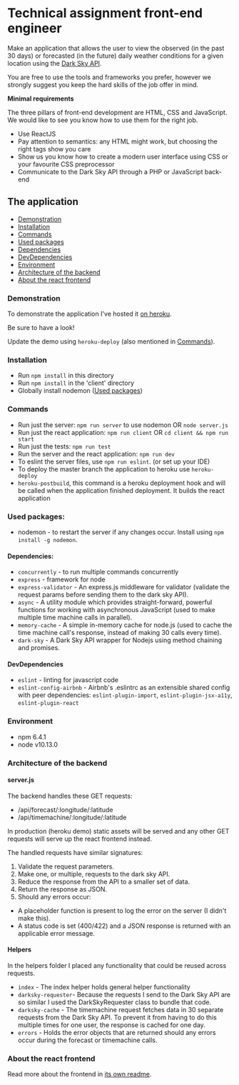 # Technical assignment front-end engineer
Make an application that allows the user to view the observed (in the past 30 days) or forecasted (in the future) daily weather conditions for a given location using the [Dark Sky API](https://darksky.net/dev/docs).

You are free to use the tools and frameworks you prefer, however we strongly suggest you keep the hard skills of the job offer in mind.

**Minimal requirements**

The three pillars of front-end development are HTML, CSS and JavaScript. We would like to see you know how to use them for the right job.
* Use ReactJS
* Pay attention to semantics: any HTML might work, but choosing the right tags show you care
* Show us you know how to create a modern user interface using CSS or your favourite CSS preprocessor
* Communicate to the Dark Sky API through a PHP or JavaScript back-end

## The application

* [Demonstration](#demonstration)
* [Installation](#installation)
* [Commands](#commands)
* [Used packages](#used-packages)
* [Dependencies](#dependencies)
* [DevDependencies](#devdependencies)
* [Environment](#environment)
* [Architecture of the backend](#architecture-of-the-backend)
* [About the react frontend](#about-the-react-frontend)

### Demonstration

To demonstrate the application I've hosted it [on heroku](https://sdries-darksky.herokuapp.com/).

Be sure to have a look!

Update the demo using `heroku-deploy` (also mentioned in [Commands](#commands)).

### Installation

* Run `npm install` in this directory
* Run `npm install` in the 'client' directory
* Globally install nodemon ([Used packages](#used-packages))

### Commands

* Run just the server: `npm run server` to use nodemon OR `node server.js`
* Run just the react application: `npm run client` OR `cd client && npm run start`
* Run just the tests: `npm run test`
* Run the server and the react application: `npm run dev`
* To eslint the server files, use `npm run eslint`. (or set up your IDE)
* To deploy the master branch the application to heroku use `heroku-deploy`
* `heroku-postbuild`, this command is a heroku deployment hook and will be called when the application finished deployment. It builds the react application

### Used packages:

* nodemon - to restart the server if any changes occur. Install using `npm install -g nodemon`.

#### Dependencies:

* `concurrently` - to run multiple commands concurrently
* `express` - framework for node
* `express-validator` - An express.js middleware for validator (validate the request params before sending them to the dark sky API).
* `async` - A utility module which provides straight-forward, powerful functions for working with asynchronous JavaScript (used to make multiple time machine calls in parallel).
* `memory-cache` - A simple in-memory cache for node.js (used to cache the time machine call's response, instead of making 30 calls every time).
* `dark-sky` - A Dark Sky API wrapper for Nodejs using method chaining and promises.

#### DevDependencies

* `eslint` - linting for javascript code
* `eslint-config-airbnb` - Airbnb's .eslintrc as an extensible shared config with peer dependencies: `eslint-plugin-import`, `eslint-plugin-jsx-a11y`, `eslint-plugin-react`

### Environment

* npm 6.4.1
* node v10.13.0

### Architecture of the backend

#### server.js

The backend handles these GET requests:
* /api/forecast/:longitude/:latitude
* /api/timemachine/:longitude/:latitude

In production (heroku demo) static assets will be served and any other GET requests will serve up the react frontend instead.

The handled requests have similar signatures:

1. Validate the request parameters.
2. Make one, or multiple, requests to the dark sky API.
3. Reduce the response from the API to a smaller set of data.
4. Return the response as JSON.
5. Should any errors occur:
  * A placeholder function is present to log the error on the server (I didn't make this).
  * A status code is set (400/422) and a JSON response is returned with an applicable error message.

#### Helpers

In the helpers folder I placed any functionality that could be reused across requests.

* `index` - The index helper holds general helper functionality
* `darksky-requester`- Because the requests I send to the Dark Sky API are so similar I used the DarkSkyRequester class to bundle that code.
* `darksky-cache` - The timemachine request fetches data in 30 separate requests from the Dark Sky API. To prevent it from having to do this multiple times for one user, the response is cached for one day.
* `errors` - Holds the error objects that are returned should any errors occur during the forecast or timemachine calls.

### About the react frontend

Read more about the frontend in [its own readme](client/README.md).
